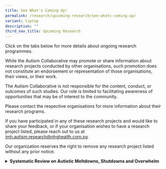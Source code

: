 ```yaml
---
title: See What's Coming Up!
permalink: /research/upcoming-research/see-whats-coming-up/
variant: tiptap
description: ""
third_nav_title: Upcoming Research
---
```

<p>Click on the tabs below for more details about ongoing research programmes.</p>
<p>While the Autism Collaborative may promote or share information about
research projects conducted by other organisations, such promotion does
not constitute an endorsement or representation of those organisations,
their views, or their work.</p>
<p>The Autism Collaborative is not responsible for the content, conduct,
or outcomes of such studies. Our role is limited to facilitating awareness
of opportunities that may be of interest to the community.</p>
<p>Please contact the respective organisations for more information about
their research programs.</p>
<p>If you have participated in any of these research projects and would like
to share your feedback, or if your organisation wishes to have a research
project listed, please reach out to us at <a href="mailto: imh.autism.research@nhghealth.com.sg" rel="noopener noreferrer nofollow" target="_blank"><u>imh.autism.research@nhghealth.com.sg</u></a>.</p>
<p>Our organization reserves the right to remove any research project listed
without any prior notice.</p>
<div data-type="detailGroup" class="isomer-accordion-group isomer-accordion isomer-accordion-white">
<details class="isomer-details">
<summary><strong>Systematic Review on Autistic Meltdowns, Shutdowns and Overwhelm</strong>
</summary>
<div data-type="detailsContent" class="isomer-details-content">
<div class="isomer-image-wrapper">
<img style="width: 100%" height="auto" width="100%" alt="" src="/images/Posters/systematic_review_research_poster.png">
</div>
<p><strong>Systematic Review on Autistic Meltdowns, Shutdowns and Overwhelm</strong>
</p>
<p>A researcher from IMH is conducting a systematic review to better understand
autistic meltdowns, shutdowns, and overwhelm. To ensure that their work
reflects real experiences and perspectives, they are looking for 1-2 eligible
individuals to join their research team to help with the interpretation
and contextualisation of findings.</p>
<p></p>
<p>They are looking for:</p>
<ul data-tight="true" class="tight">
<li>
<p>Researchers or clinicians that are over the age of 18</p>
</li>
<li>
<p>English-speaking</p>
</li>
<li>
<p>Have an autism diagnosis or self-identify as autistic and have experienced
meltdowns or shutdowns.</p>
</li>
<li>
<p>Parents or caregivers of autistic children are also welcome.</p>
</li>
</ul>
<p></p>
<p>If interested, please reach out to: Arunika Pillay at <a href="mailto:arunika.pillay@nhghealth.com.sg" rel="noopener noreferrer nofollow" target="_blank">arunika.pillay@nhghealth.com.sg</a> (Email)
or +65 98552344 (Whatsapp).</p>
</div>
</details>
</div>
<p></p>